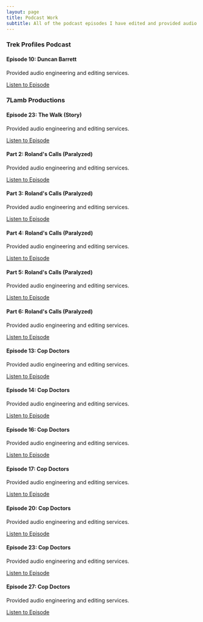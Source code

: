 ```yaml
---
layout: page
title: Podcast Work
subtitle: All of the podcast episodes I have edited and provided audio engineering work for.
---
```


### Trek Profiles Podcast

#### Episode 10: Duncan Barrett

Provided audio engineering and editing services.

[Listen to Episode](https://trekprofiles.com/2018/09/13/episode-10-duncan-barrett/)

### 7Lamb Productions
#### Episode 23: The Walk (Story)

Provided audio engineering and editing services.

[Listen to Episode](https://www.7lamb.com/audiodramas/story)

#### Part 2: Roland's Calls (Paralyzed)

Provided audio engineering and editing services.

[Listen to Episode](https://www.7lamb.com/audiodramas/paralyzed)

#### Part 3: Roland's Calls (Paralyzed)

Provided audio engineering and editing services.

[Listen to Episode](https://www.7lamb.com/audiodramas/paralyzed)

#### Part 4: Roland's Calls (Paralyzed)

Provided audio engineering and editing services.

[Listen to Episode](https://www.7lamb.com/audiodramas/paralyzed)

#### Part 5: Roland's Calls (Paralyzed)

Provided audio engineering and editing services.

[Listen to Episode](https://www.7lamb.com/audiodramas/paralyzed)

#### Part 6: Roland's Calls (Paralyzed)

Provided audio engineering and editing services.

[Listen to Episode](https://www.7lamb.com/audiodramas/paralyzed)

#### Episode 13: Cop Doctors

Provided audio engineering and editing services.

[Listen to Episode](https://www.7lamb.com/audiodramas/cop-doctors)

#### Episode 14: Cop Doctors

Provided audio engineering and editing services.

[Listen to Episode](https://www.7lamb.com/audiodramas/cop-doctors)

#### Episode 16: Cop Doctors

Provided audio engineering and editing services.

[Listen to Episode](https://www.7lamb.com/audiodramas/cop-doctors)

#### Episode 17: Cop Doctors

Provided audio engineering and editing services.

[Listen to Episode](https://www.7lamb.com/audiodramas/cop-doctors)

#### Episode 20: Cop Doctors

Provided audio engineering and editing services.

[Listen to Episode](https://www.7lamb.com/audiodramas/cop-doctors)

#### Episode 23: Cop Doctors

Provided audio engineering and editing services.

[Listen to Episode](https://www.7lamb.com/audiodramas/cop-doctors)

#### Episode 27: Cop Doctors

Provided audio engineering and editing services.

[Listen to Episode](https://www.7lamb.com/audiodramas/cop-doctors)